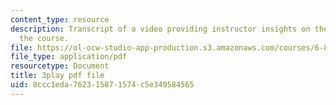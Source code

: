 ```yaml
---
content_type: resource
description: Transcript of a video providing instructor insights on the history of
  the course.
file: https://ol-ocw-studio-app-production.s3.amazonaws.com/courses/6-811-principles-and-practice-of-assistive-technology-fall-2014/8ccc1eda762315871574c5e349584565_DbUa8w0W74.pdf
file_type: application/pdf
resourcetype: Document
title: 3play pdf file
uid: 8ccc1eda-7623-1587-1574-c5e349584565
---
```

